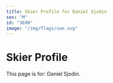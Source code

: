 ```yaml
---
title: Skier Profile for Daniel Sjodin
sex: "M"
id: "3690"
image: "/img/flags/swe.svg" 
---
```


# Skier Profile

This page is for: Daniel Sjodin.
    